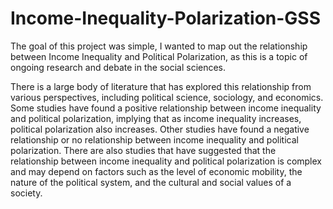 # Income-Inequality-Polarization-GSS

The goal of this project was simple, I wanted to map out the relationship between Income Inequality and Political Polarization, as this is a topic 
of ongoing research and debate in the social sciences. 

There is a large body of literature that has explored this relationship from various perspectives, including political science, sociology, 
and economics. Some studies have found a positive relationship between income inequality and political polarization, implying that as income inequality increases, political polarization also increases. Other studies have found a negative relationship or no relationship between income inequality and political polarization. There are also studies that have suggested that the relationship between income inequality and political polarization is complex and may depend on factors such as the level of economic mobility, the nature of the political system, and the cultural and social values of a society.

